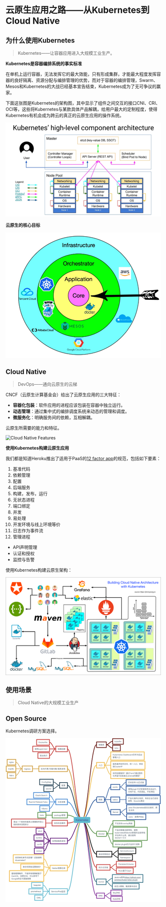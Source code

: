 # 云原生应用之路——从Kubernetes到Cloud Native


## 为什么使用Kubernetes

> Kubernetes——让容器应用进入大规模工业生产。

**Kubernetes是容器编排系统的事实标准**

在单机上运行容器，无法发挥它的最大效能，只有形成集群，才能最大程度发挥容器的良好隔离、资源分配与编排管理的优势，而对于容器的编排管理，Swarm、Mesos和Kubernetes的大战已经基本宣告结束，Kubernetes成为了无可争议的赢家。

下面这张图是Kubernetes的架构图，其中显示了组件之间交互的接口CNI、CRI、OCI等，这些将Kubernetes与某款具体产品解耦，给用户最大的定制程度，使得Kubernetes有机会成为跨云的真正的云原生应用的操作系统。

![Kubernetes架构](../images/kubernetes-high-level-component-archtecture.jpg)


**云原生的核心目标**

![Cloud Native Core target](../images/cloud-native-core-target.jpg)

## Cloud Native

> DevOps——通向云原生的云梯

CNCF（云原生计算基金会）给出了云原生应用的三大特征：

- **容器化包装**：软件应用的进程应该包装在容器中独立运行。
- **动态管理**：通过集中式的编排调度系统来动态的管理和调度。
- **微服务化**：明确服务间的依赖，互相解耦。

云原生所需要的能力和特征。

![Cloud Native Features](https://jimmysong.io/kubernetes-handbook/images/cloud-native-architecutre-mindnode.jpg)


**使用Kubernetes构建云原生应用**

我们都是知道Heroku推出了适用于PaaS的[12 factor app](https://12factor.net/)的规范，包括如下要素：

1. 基准代码
2. 依赖管理
3. 配置
4. 后端服务
5. 构建，发布，运行
6. 无状态进程
7. 端口绑定
8. 并发
9. 易处理
10. 开发环境与线上环境等价
11. 日志作为事件流
12. 管理进程


- API声明管理
- 认证和授权
- 监控与告警

使用Kubernetes构建云原生架构：

![Building a Cloud Native Architecture with Kubernetes followed 12 factor app](../images/building-cloud-native-architecture-with-kubernetes.png)



## 使用场景

> Cloud Native的大规模工业生产


## Open Source

Kubernetes调研方案选择。

![Kubernetes solutions](../images/0069RVTdgy1fv5mzywc83j31fk1i8qg4.jpg)
